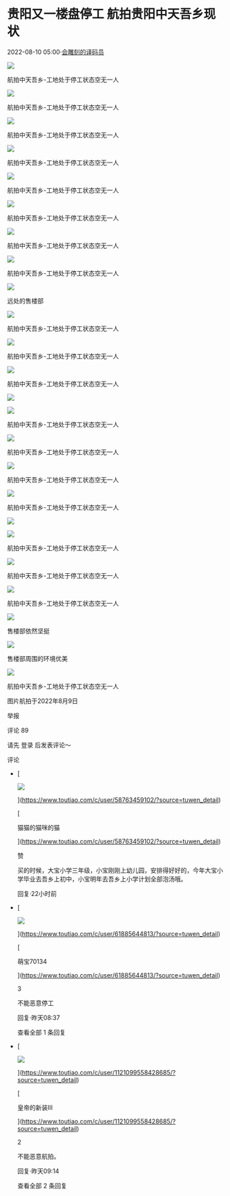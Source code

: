 # 贵阳又一楼盘停工 航拍贵阳中天吾乡现状

2022-08-10 05:00·[会雕刻的译码员](https://www.toutiao.com/c/user/token/MS4wLjABAAAAgdwojMG7lNenPAhuCEOpBxeHia2VOyfAGkfYiZ90vco/?source=tuwen_detail)

![](https://p3-sign.toutiaoimg.com/tos-cn-i-qvj2lq49k0/389e3a361bb54ee4b062b771fe19e595~noop.image?_iz=58558&from=article.pc_detail&x-expires=1660803149&x-signature=M35n7pTNxKTr%2Bfygoh15hC3%2Fxqg%3D)

航拍中天吾乡-工地处于停工状态空无一人

![](https://p3-sign.toutiaoimg.com/tos-cn-i-qvj2lq49k0/9d110545048744ce916fb291f3fb5239~noop.image?_iz=58558&from=article.pc_detail&x-expires=1660803149&x-signature=Dg1Hp%2FiPrD4BNENOI1ZgjzYA3AE%3D)

航拍中天吾乡-工地处于停工状态空无一人

![](https://p3-sign.toutiaoimg.com/tos-cn-i-qvj2lq49k0/08368bbec5d745ddabfb511fab6f7cf7~noop.image?_iz=58558&from=article.pc_detail&x-expires=1660803149&x-signature=PY49iKRx%2FZhcnXKQiTB%2B8OESAGU%3D)

航拍中天吾乡-工地处于停工状态空无一人

![](https://p3-sign.toutiaoimg.com/tos-cn-i-qvj2lq49k0/711b11dc276e4d19b7c40de7ad8f2031~noop.image?_iz=58558&from=article.pc_detail&x-expires=1660803149&x-signature=t6yzL8yNsND%2FHQi2LBqkp3Gq%2Fcw%3D)

航拍中天吾乡-工地处于停工状态空无一人

![](https://p3-sign.toutiaoimg.com/tos-cn-i-qvj2lq49k0/60287fe9ee4f4ba5a8ea9e22c41111e5~noop.image?_iz=58558&from=article.pc_detail&x-expires=1660803149&x-signature=QMIi%2F1LVxJQq1OEoFMl9JBSQVwY%3D)

航拍中天吾乡-工地处于停工状态空无一人

![](https://p3-sign.toutiaoimg.com/tos-cn-i-qvj2lq49k0/201a8eab15104ae5956dd81e652d7543~noop.image?_iz=58558&from=article.pc_detail&x-expires=1660803149&x-signature=CN4wgvwEtmkl%2Bxxye7cam%2BxNJtE%3D)

航拍中天吾乡-工地处于停工状态空无一人

![](https://p3-sign.toutiaoimg.com/tos-cn-i-qvj2lq49k0/1e059498ead749bba98333b600575a13~noop.image?_iz=58558&from=article.pc_detail&x-expires=1660803149&x-signature=I%2F0R75Sy5rEC4JTerlK6VPOOb6g%3D)

航拍中天吾乡-工地处于停工状态空无一人

![](https://p3-sign.toutiaoimg.com/tos-cn-i-qvj2lq49k0/60c23ba1ce424a30a586d25532360273~noop.image?_iz=58558&from=article.pc_detail&x-expires=1660803149&x-signature=OgkhD%2BEK5ML49FgW3QYRwr9QVek%3D)

航拍中天吾乡-工地处于停工状态空无一人

![](https://p3-sign.toutiaoimg.com/tos-cn-i-qvj2lq49k0/791250751cf44628bcc80a7f723201be~noop.image?_iz=58558&from=article.pc_detail&x-expires=1660803149&x-signature=FEkq1kUD6WklZaxehwjlXkZbow4%3D)

远处的售楼部

![](https://p3-sign.toutiaoimg.com/tos-cn-i-qvj2lq49k0/3effddba33ab4a50a6f3fcc1cdd6bd07~noop.image?_iz=58558&from=article.pc_detail&x-expires=1660803149&x-signature=2MomStpRrbCLlfnHXk7%2BhP8OSVs%3D)

航拍中天吾乡-工地处于停工状态空无一人

![](https://p3-sign.toutiaoimg.com/tos-cn-i-qvj2lq49k0/f74b34b91b4e4f7fb9fc2fa2d72b183a~noop.image?_iz=58558&from=article.pc_detail&x-expires=1660803149&x-signature=SauPCrrF0KoMAtLYQvfAVYFHd7A%3D)

航拍中天吾乡-工地处于停工状态空无一人

![](https://p3-sign.toutiaoimg.com/tos-cn-i-qvj2lq49k0/396682ba58504cc28aec795048a97f11~noop.image?_iz=58558&from=article.pc_detail&x-expires=1660803149&x-signature=WHekisRxqFrX9ctFvt9AKD8VZ%2Bc%3D)

航拍中天吾乡-工地处于停工状态空无一人

![](https://p3-sign.toutiaoimg.com/tos-cn-i-qvj2lq49k0/8bfef164e2144002861e3db36a9bd9c8~noop.image?_iz=58558&from=article.pc_detail&x-expires=1660803149&x-signature=17Z9l2xd5e4LASiSXgiIz72P99M%3D)

![](https://p3-sign.toutiaoimg.com/tos-cn-i-qvj2lq49k0/36d901076c044662af811158e92bd8f7~noop.image?_iz=58558&from=article.pc_detail&x-expires=1660803149&x-signature=WjfBWBS2PLrL6Kb8OqXeQMTTaXQ%3D)

航拍中天吾乡-工地处于停工状态空无一人

![](https://p3-sign.toutiaoimg.com/tos-cn-i-qvj2lq49k0/3f8d0dba2e7f48f0ae5c6297262b6f25~noop.image?_iz=58558&from=article.pc_detail&x-expires=1660803149&x-signature=VCCt8eIgkywTDqMhFy6BXLcUKvo%3D)

航拍中天吾乡-工地处于停工状态空无一人

![](https://p3-sign.toutiaoimg.com/tos-cn-i-qvj2lq49k0/85cad7f780254bd1a8f85619d2c1c4c9~noop.image?_iz=58558&from=article.pc_detail&x-expires=1660803149&x-signature=%2B%2FjEOmDsqdlskiljKBRIpKtCWo4%3D)

航拍中天吾乡-工地处于停工状态空无一人

![](https://p3-sign.toutiaoimg.com/tos-cn-i-qvj2lq49k0/431e7420860b4ad1be753b3eaf5be6d9~noop.image?_iz=58558&from=article.pc_detail&x-expires=1660803149&x-signature=%2Fytl%2BCoeW9CNCwW56Eh4DYj0y1U%3D)

航拍中天吾乡-工地处于停工状态空无一人

![](https://p3-sign.toutiaoimg.com/tos-cn-i-qvj2lq49k0/affe5d6a7d9e483d8aae235337b1ddd2~noop.image?_iz=58558&from=article.pc_detail&x-expires=1660803149&x-signature=rXeG8nC5jLhuPzD34WROWJ1sdwo%3D)

![](https://p3-sign.toutiaoimg.com/tos-cn-i-qvj2lq49k0/c4715cd406a34700b59612cd5d7a95bf~noop.image?_iz=58558&from=article.pc_detail&x-expires=1660803149&x-signature=WzwECQDukEqwBfoUDTZAp7vIZi0%3D)

航拍中天吾乡-工地处于停工状态空无一人

![](https://p3-sign.toutiaoimg.com/tos-cn-i-qvj2lq49k0/5c1f164b06fa4f5cb4949cae9c9f92b1~noop.image?_iz=58558&from=article.pc_detail&x-expires=1660803149&x-signature=X20Q62oJELMSJLsQ9gd2UXeKFKo%3D)

航拍中天吾乡-工地处于停工状态空无一人

![](https://p3-sign.toutiaoimg.com/tos-cn-i-qvj2lq49k0/95f86fc9df174dbca5c18e87fa03beb8~noop.image?_iz=58558&from=article.pc_detail&x-expires=1660803149&x-signature=B7OC0JwRNb%2BXvafn46PS1n1dbeE%3D)

航拍中天吾乡-工地处于停工状态空无一人

![](https://p3-sign.toutiaoimg.com/tos-cn-i-qvj2lq49k0/7c30f5db5d1f45db949e3e22989d679d~noop.image?_iz=58558&from=article.pc_detail&x-expires=1660803149&x-signature=K0cN4lIs2ZcNk96%2BPRzUsbXRI9c%3D)

售楼部依然坚挺

![](https://p3-sign.toutiaoimg.com/tos-cn-i-qvj2lq49k0/30c6c6d467d146acb7a685be717d1611~noop.image?_iz=58558&from=article.pc_detail&x-expires=1660803149&x-signature=prYm1NqQjplfxazkdaIE6bTI7us%3D)

售楼部周围的环境优美

![](https://p3-sign.toutiaoimg.com/tos-cn-i-qvj2lq49k0/c83e3365742843dfb2d62f6516c4e791~noop.image?_iz=58558&from=article.pc_detail&x-expires=1660803149&x-signature=0OTrrjpl7Kjge3tsSoXHdQrdXPg%3D)

航拍中天吾乡-工地处于停工状态空无一人

图片航拍于2022年8月9日

举报

评论 89

请先 登录 后发表评论～

评论

- [
    
    ![](https://sf6-cdn-tos.toutiaostatic.com/img/user-avatar/98a2774dac6f749636ad31ad0cbda3f6~300x300.image)
    
    ](https://www.toutiao.com/c/user/58763459102/?source=tuwen_detail)
    
    [
    
    猫猫的猫咪的猫
    
    ](https://www.toutiao.com/c/user/58763459102/?source=tuwen_detail)
    
    赞
    
    买的时候，大宝小学三年级，小宝刚刚上幼儿园，安排得好好的，今年大宝小学毕业去吾乡上初中，小宝明年去吾乡上小学计划全部泡汤哦。
    
    回复·22小时前
    
- [
    
    ![](https://sf3-cdn-tos.toutiaostatic.com/img/user-avatar/26b42571638b9096fa131730f3f89968~300x300.image)
    
    ](https://www.toutiao.com/c/user/61885644813/?source=tuwen_detail)
    
    [
    
    萌宝70134
    
    ](https://www.toutiao.com/c/user/61885644813/?source=tuwen_detail)
    
    3
    
    不能恶意停工
    
    回复·昨天08:37
    
    查看全部 1 条回复
    
- [
    
    ![](https://sf3-cdn-tos.toutiaostatic.com/img/mosaic-legacy/daee000e99a6ccd3fe90~300x300.image)
    
    ](https://www.toutiao.com/c/user/1121099558428685/?source=tuwen_detail)
    
    [
    
    皇帝的新装III
    
    ](https://www.toutiao.com/c/user/1121099558428685/?source=tuwen_detail)
    
    2
    
    不能恶意航拍。
    
    回复·昨天09:14
    
    查看全部 2 条回复
